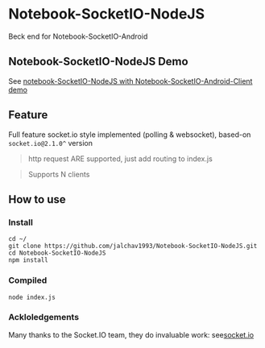 # Notebook-SocketIO-NodeJS
Beck end for Notebook-SocketIO-Android

## Notebook-SocketIO-NodeJS Demo

See [notebook-SocketIO-NodeJS with Notebook-SocketIO-Android-Client demo](https://github.com/jalchav1993/Notebook-SocketIO-Android-Client)

## Feature

Full feature socket.io style implemented (polling & websocket), based-on `socket.io@2.1.0^` version

> http request ARE supported, just add routing to index.js

> Supports N clients

## How to use

### Install

```
cd ~/
git clone https://github.com/jalchav1993/Notebook-SocketIO-NodeJS.git
cd Notebook-SocketIO-NodeJS
npm install
```

### Compiled

```
node index.js
```
### Ackloledgements 
Many thanks to the Socket.IO team, they do invaluable work: 
see[socket.io](https://github.com/socketio/socket.io)


